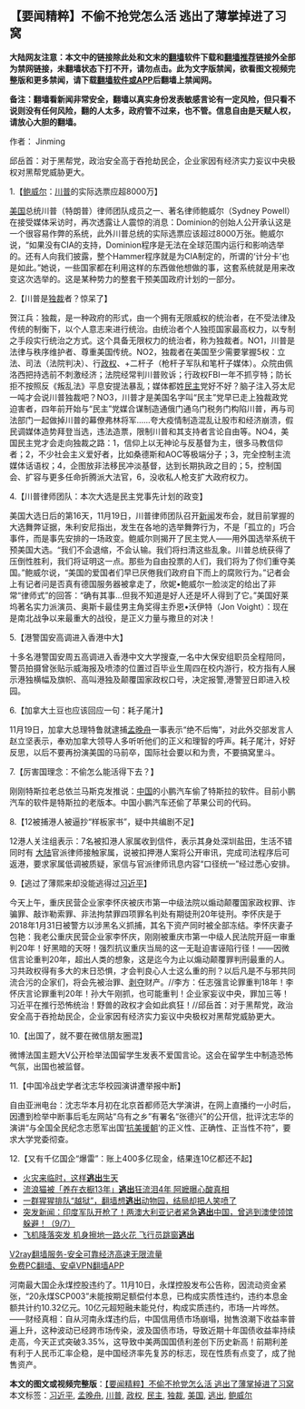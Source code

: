  <h2>【要闻精粹】不偷不抢党怎么活 逃出了薄掌掉进了习窝</h2> <p class="notice"><b>大陆网友注意：本文中的链接除此处和文末的<a href="https://github.com/bannedbook/fanqiang" >翻墙</a>软件下载和<a href="https://github.com/killgcd/justmysocks/blob/master/README.md">翻墙推荐</a>链接外全部为禁网链接，未翻墙状态下打不开，请勿点击。此为文字版禁闻，欲看图文视频完整版和更多禁闻，请下载<a href="https://github.com/bannedbook/fanqiang">翻墙软件或APP</a>后翻墙上禁闻网。</p><p>备注：翻墙看新闻非常安全，翻墙以真实身份发表敏感言论有一定风险，但只看不说则没有任何风险，翻的人太多，政府管不过来，也不管。信息自由是天赋人权，请放心大胆的翻墙。</b></p>  <div class="entry"> <p>作者： Jinming</p> <p id="summary">邱岳首：对于黑帮党，政治安全高于吞抢劫民企，企业家因有经济实力妄议中央极权对黑帮党威胁更大。</p> <p>1.【<a href="https://www.bannedbook.org/bnews/tag/%e9%b2%8d%e5%a8%81%e5%b0%94/" class="st_tag internal_tag" rel="tag" title="标签 鲍威尔 下的日志">鲍威尔</a>：<a href="https://www.bannedbook.org/bnews/tag/%e5%b7%9d%e6%99%ae/" class="st_tag internal_tag" rel="tag" title="标签 川普 下的日志">川普</a>的实际选票应超8000万】</p> <p></p> <p><a href="https://www.bannedbook.org/bnews/tag/%e7%be%8e%e5%9b%bd/" class="st_tag internal_tag" rel="tag" title="标签 美国 下的日志">美国</a>总统川普（特朗普）律师团队成员之一、著名律师鲍威尔（Sydney Powell）在接受媒体采访时，再次透露让人震惊的消息：Dominion的创始人公开承认这是一个很容易作弊的系统，此外川普总统的实际选票应该超过8000万张。鲍威尔说，“如果没有CIA的支持，Dominion程序是无法在全球范围内运行和影响选举的。还有人向我们披露，整个Hammer程序就是为CIA制定的，所谓的‘计分卡’也是如此。”她说，一些国家都在利用这样的东西做他想做的事，这套系统就是用来改变这次选举的。这是某种势力的整套干预美国政府计划的一部分。</p> <p>2.【川普是<a href="https://www.bannedbook.org/bnews/tag/%E7%8B%AC%E8%A3%81/" class="st_tag internal_tag" rel="tag" title="标签 独裁 下的日志">独裁</a>者？惊呆了】</p> <p></p> <p>贺江兵：独裁，是一种政府的形式，由一个拥有无限威权的统治者，在不受法律及传统的制衡下，以个人意志来进行统治。由统治者个人独揽国家最高权力，以专制之手段实行统治之方式。这个具备无限权力的统治者，称为独裁者。NO1，川普是法律与秩序维护者、尊重美国传统。NO2，独裁者在美国至少需要掌握5权：立法、司法（法院判决）、行<a href="https://www.bannedbook.org/bnews/tag/%e6%94%bf%e6%9d%83/" class="st_tag internal_tag" rel="tag" title="标签 政权 下的日志">政权</a>、+二杆子（枪杆子军队和笔杆子媒体）。众院由佩洛西把持选前不刺激经济；法院经常判川普败诉；行政权FBI一年不抓亨特；防长拒不按照反《叛乱法》平息安提法暴乱；媒体都姓<a href="https://www.bannedbook.org/bnews/tag/%e6%b0%91%e4%b8%bb/" class="st_tag internal_tag" rel="tag" title="标签 民主 下的日志">民主</a>党好不好？脑子注入芬太尼一吨才会说川普独裁吧？NO3，川普才是美国名字叫“民主”党早已走上独裁政党迫害者，四年前开始与“民主”党媒合谋制造通俄门通乌门税务门构陷川普，再与司法部门一起做掉川普的幕僚弗林将军……夸大疫情制造混乱让股市和经济崩溃，假民调媒体造势拜登当选，违法造票，限制川普和其支持者言论自由等。NO4，美国民主党才会走向独裁之路：1，信仰上以无神论与反基督为主，很多马教信仰者；2，不少社会主义爱好者，比如桑德斯和AOC等极端分子；3，完全控制主流媒体话语权；4，企图放非法移民冲淡基督，达到长期执政之目的；5，控制国会、扩容与更多任命折腾派大法官，6，没收私人枪支扩大政府权力。</p>  <p>4.【川普律师团队：本次大选是民主党事先计划的政变】</p> <p></p> <p>美国大选日后的第16天，11月19日，川普律师团队召开<span class='wp_keywordlink_affiliate'><a href="https://www.bannedbook.org/" title="新闻">新闻</a></span>发布会，就目前掌握的大选舞弊证据，朱利安尼指出，发生在各地的选举舞弊行为，不是「孤立的」巧合事件，而是事先安排的一场政变。鲍威尔则揭开了民主党人——用外国选举系统干预美国大选。“我们不会退缩，不会认输。我们将扫清这些乱象。川普总统获得了压倒性胜利，我们将证明这一点。那些为自由投票的人们，我们将为了你们重夺美国。”鲍威尔说，“美国的爱国者们早已厌倦我们政府自下而上的腐败行为。”记者会上有记者问是否真有德国服务器被拿走了，欣妮•鲍威尔一脸淡定的给出了非常“律师式”的回答：“确有其事&#8230;但我不知道是好人还是坏人得到了它。”美国好莱坞著名实力派演员、奥斯卡最佳男主角奖得主乔恩•沃伊特（Jon Voight）：现在是南北战争以来最重大的战役，是正义力量与撒旦的对决！</p> <p>5.【港警国安高调进入香港中大】</p> <p></p> <p>十多名港警国安周五高调进入香港中文大学搜查,一名中大保安组职员全程陪同，警员拍摄曾张贴示威海报及喷漆的位置过百毕业生周四在校内游行，校方指有人展示港独横幅及旗帜、高叫港独及颠覆国家政权口号，决定报警,港警翌日即进入校园。</p> <p>6.【加拿大土豆也应该回应一句：耗子尾汁】</p> <p></p>  <p>11月19日，加拿大总理特鲁就逮捕<a href="https://www.bannedbook.org/bnews/tag/%e5%ad%9f%e6%99%9a%e8%88%9f/" class="st_tag internal_tag" rel="tag" title="标签 孟晚舟 下的日志">孟晚舟</a>一事表示“绝不后悔”，对此外交部发言人赵立坚表示，奉劝加拿大领导人多听听他们的正义和理智的呼声。耗子尾汁，好好反思，以后不要再扮演美国的马前卒，国际社会要以和为贵，不要搞窝里斗。</p> <p>7.【厉害国理念：不偷怎么能活得下去？】</p> <p></p> <p>刚刚特斯拉老总依兰马斯克发推说：<span class='wp_keywordlink_affiliate'><a href="https://www.bannedbook.org/" title="中国" target="_blank">中国</a></span>的小鹏汽车偷了特斯拉的软件。目前小鹏汽车的软件是特斯拉的老版本。中国小鹏汽车还偷了苹果公司的代码。</p> <p>8.【12被捕港人被逼抄“样板家书”，疑中共编剧不足】</p> <p></p> <p>12港人关注组表示：7名被扣港人家属收到信件，表示其身处深圳盐田，生活不错同时有 <span class='wp_keywordlink_affiliate'><a href="https://www.bannedbook.org/" title="大陆" target="_blank">大陆</a></span>官派律师接触家属，说被扣押港人案将公开审讯，完成司法程序后可返港，要求家属低调被质疑，家信与官派律师讯息内容“口径统一”经过悉心安排。</p> <p>9.【逃过了薄熙来却没能逃得过<a href="https://www.bannedbook.org/bnews/tag/%e4%b9%a0%e8%bf%91%e5%b9%b3/" class="st_tag internal_tag" rel="tag" title="标签 习近平 下的日志">习近平</a>】</p>  <p></p> <p>今天上午，重庆民营企业家李怀庆被庆市第一中级法院以煽动颠覆国家政权罪、诈骗罪、敲诈勒索罪、非法拘禁罪四项罪名判处有期徒刑20年徒刑。李怀庆是于2018年1月31日被警方以涉黑名义抓捕，其名下资产同时被全部冻结。李怀庆妻子包艳：我老公重庆民营企业家李怀庆，刚刚被重庆市第一中级人民法院开庭一审重判20年！好黑暗的天呀！强烈抗议重庆当局的这一无耻迫害诬陷行径！——因微信言论重判20年，超出人类的想象，这是迄今为止以煽动颠覆罪判刑最重的人。习共政权得有多大的末日恐惧，才会判良心人士这么重的刑？以后凡是不与邪共同流合污的企家们，将会先被治罪、<span class='wp_keywordlink'><a href="https://www.bannedbook.org/forum2/topic21.html" title="《剥夺》 黄建民 著" target="_blank">剥夺</a></span>财产。//李方：任志强言论罪重判18年！李怀庆言论罪重判20年！孙大午刚抓，也可能重判！企业家妄议中央，罪加三等！习近平在推行恐怖统治！野兽的政权才会如此疯狂！//邱岳首：对于黑帮党，政治安全高于吞抢劫民企，企业家因有经济实力妄议中央极权对黑帮党威胁更大。</p> <p>10.【出国了，就不要在微信朋友圈混】</p> <p></p> <p>微博法国主题大V公开检举法国留学生发表不爱国言论。这会在留学生中制造恐怖气氛，出国也被监督。</p> <p>11.【中国冷战史学者沈志华校园演讲遭举报中断】</p> <p></p> <p>自由亚洲电台：沈志华本月初在北京首都师范大学演讲，在网上直播约一小时后，因遭到检举中断事后毛左网站“乌有之乡”有署名“张德兴”的公开信，批评沈志华的演讲“与全国全民纪念志愿军出国&#8217;<span class='wp_keywordlink'><a href="https://www.bannedbook.org/forum2/topic952.html" title="历史回顾：从“抗美援朝”到“大跃进”" target="_blank">抗美援朝</a></span>&#8217;的正义性、正确性、正当性不符”，要求大学党委彻查。</p>  <p>12.【又有千亿国企“爆雷”：账上400多亿现金，结果连10亿都还不起】</p> <p></p> <ul class='op-related-articles' title='相关阅读'> <li><a href='https://www.bannedbook.org/bnews/comments/20201030/1422596.html' target='_blank'>火灾来临时，这样<b>逃出</b>生天</a></li> <li><a href='https://www.bannedbook.org/bnews/funmedia/20201018/1415840.html' target='_blank'>流浪猫被「养在衣橱13年」<b>逃出</b>狂流泪4年 阿嬷曝心酸真相</a></li> <li><a href='https://www.bannedbook.org/bnews/funmedia/20200928/1404388.html' target='_blank'>一群猩猩排队“越狱”，翻墙想<b>逃出</b>动物园，结局却把人笑喷了</a></li> <li><a href='https://www.bannedbook.org/bnews/bannedvideo/20200908/1392801.html' target='_blank'>突发新闻：印度军队开枪了！两澳大利亚记者紧急<b>逃出</b>中国，曾逃到澳使领馆躲避！（9/7）</a></li> <li><a href='https://www.bannedbook.org/bnews/baitai/20200823/1384500.html' target='_blank'>飞机降落突发 机身擦地一路火花 飞行员跳窗<b>逃出</b></a></li> </ul> <p class="texttj"> <a href="https://www.bannedbook.org/forum23/topic22702.html" target="_blank">V2ray翻墙服务-安全可靠经济高速无限流量</a><br/> <a href="https://github.com/bannedbook/fanqiang/wiki/%E7%A6%81%E9%97%BB%E7%BD%91%E5%AE%89%E5%8D%93%E7%BF%BB%E5%A2%99%E6%96%B0%E9%97%BBAPP" target="_blank">免费PC翻墙、安卓VPN翻墙APP</a></p><p>河南最大国企永煤控股违约了。11月10日，永煤控股发布公告称，因流动资金紧张，“20永煤SCP003”未能按期足额偿付本息，已构成实质性违约，违约本息金额共计约10.32亿元。10亿元超短融未能兑付，构成实质违约，市场一片哗然。——财经真相：自从河南永煤违约后，中国信用债市场崩塌，抛售浪潮下收益率普遍上升，这种波动已经跨市场传染，波及国债市场，导致近期十年国债收益率持续走高，今天正式突破3.35%，这导致中美两国国债利差创下历史新高！前期利差有利于人民币汇率企稳，是中国经济率先复苏的标志，现在性质有点变了，成了抛售资产。</p><a name='sharetosocial'></a>       <div><b>本文的图文或视频完整版</b>：<a href='https://www.bannedbook.org/bnews/comments/20201121/1434675.html'>【要闻精粹】不偷不抢党怎么活 逃出了薄掌掉进了习窝</a></div>  </div><!--END ENTRY--> <div class="postfooter"> <div>本文标签：<a href="https://www.bannedbook.org/bnews/tag/%e4%b9%a0%e8%bf%91%e5%b9%b3/" rel="tag">习近平</a>, <a href="https://www.bannedbook.org/bnews/tag/%e5%ad%9f%e6%99%9a%e8%88%9f/" rel="tag">孟晚舟</a>, <a href="https://www.bannedbook.org/bnews/tag/%e5%b7%9d%e6%99%ae/" rel="tag">川普</a>, <a href="https://www.bannedbook.org/bnews/tag/%e6%94%bf%e6%9d%83/" rel="tag">政权</a>, <a href="https://www.bannedbook.org/bnews/tag/%e6%b0%91%e4%b8%bb/" rel="tag">民主</a>, <a href="https://www.bannedbook.org/bnews/tag/%E7%8B%AC%E8%A3%81/" rel="tag">独裁</a>, <a href="https://www.bannedbook.org/bnews/tag/%e7%be%8e%e5%9b%bd/" rel="tag">美国</a>, <a href="https://www.bannedbook.org/bnews/tag/%E9%80%83%E5%87%BA/" rel="tag">逃出</a>, <a href="https://www.bannedbook.org/bnews/tag/%e9%b2%8d%e5%a8%81%e5%b0%94/" rel="tag">鲍威尔</a></div>  </div><!--END POSTFOOTER--> 